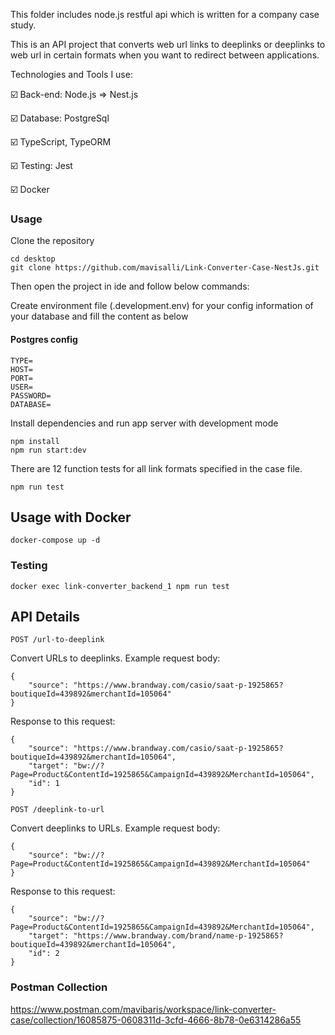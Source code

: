 This folder includes node.js restful api which is written for a company case study.

This is an API project that converts web url links to deeplinks or deeplinks to web url in certain formats when you want to redirect between applications.

Technologies and Tools I use:

:ballot_box_with_check: Back-end: Node.js => Nest.js

:ballot_box_with_check: Database: PostgreSql

:ballot_box_with_check: TypeScript, TypeORM

:ballot_box_with_check: Testing: Jest

:ballot_box_with_check: Docker

### Usage

Clone the repository

```
cd desktop
git clone https://github.com/mavisalli/Link-Converter-Case-NestJs.git
```

Then open the project in ide and follow below commands:

Create environment file (.development.env) for your config information of your database and fill the content as below

#### Postgres config

```
TYPE=
HOST=
PORT=
USER=
PASSWORD=
DATABASE=
```

Install dependencies and run app server with development mode

```
npm install
npm run start:dev
```

There are 12 function tests for all link formats specified in the case file.

```
npm run test
```

## Usage with Docker

```
docker-compose up -d
```

### Testing

```
docker exec link-converter_backend_1 npm run test
```

## API Details

`POST /url-to-deeplink`

Convert URLs to deeplinks. Example request body:

```
{
    "source": "https://www.brandway.com/casio/saat-p-1925865?boutiqueId=439892&merchantId=105064"
}
```

Response to this request:

```
{
    "source": "https://www.brandway.com/casio/saat-p-1925865?boutiqueId=439892&merchantId=105064",
    "target": "bw://?Page=Product&ContentId=1925865&CampaignId=439892&MerchantId=105064",
    "id": 1
}
```

`POST /deeplink-to-url`

Convert deeplinks to URLs. Example request body:

```
{
    "source": "bw://?Page=Product&ContentId=1925865&CampaignId=439892&MerchantId=105064"
}
```

Response to this request:

```
{
    "source": "bw://?Page=Product&ContentId=1925865&CampaignId=439892&MerchantId=105064",
    "target": "https://www.brandway.com/brand/name-p-1925865?boutiqueId=439892&merchantId=105064",
    "id": 2
}
```

### Postman Collection

https://www.postman.com/mavibaris/workspace/link-converter-case/collection/16085875-0608311d-3cfd-4666-8b78-0e6314286a55
